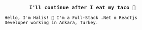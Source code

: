 <samp align="center">
  <h3 align="center">I'll continue after I eat my taco 🌮</h3>
    Hello, I'm Halis! 👋
    I'm a Full-Stack .Net n Reactjs Developer working in Ankara, Turkey.
  </samp>
